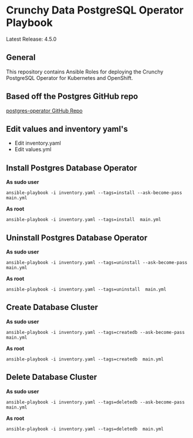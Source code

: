 # Crunchy Data PostgreSQL Operator Playbook

Latest Release: 4.5.0

## General

This repository contains Ansible Roles for deploying the Crunchy PostgreSQL Operator
for Kubernetes and OpenShift.

## Based off the Postgres GitHub repo

[postgres-operator GitHub Repo](https://github.com/CrunchyData/postgres-operator/tree/v4.5.0)

## Edit values and inventory yaml's

* Edit inventory.yaml 
* Edit values.yml 

## Install Postgres Database Operator
**As sudo user**
```
ansible-playbook -i inventory.yaml --tags=install --ask-become-pass main.yml
```

**As root**
```
ansible-playbook -i inventory.yaml --tags=install  main.yml
```

## Uninstall Postgres Database Operator
**As sudo user**
```
ansible-playbook -i inventory.yaml --tags=uninstall --ask-become-pass main.yml
```
**As root**
```
ansible-playbook -i inventory.yaml --tags=uninstall  main.yml
```

## Create Database Cluster
**As sudo user**
```
ansible-playbook -i inventory.yaml --tags=createdb --ask-become-pass main.yml
```

**As root**
```
ansible-playbook -i inventory.yaml --tags=createdb  main.yml
```

## Delete Database Cluster
**As sudo user**
```
ansible-playbook -i inventory.yaml --tags=deletedb --ask-become-pass main.yml
```


**As root**
```
ansible-playbook -i inventory.yaml --tags=deletedb  main.yml
```
